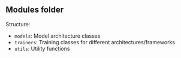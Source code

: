 ## Modules folder 

Structure:

* `models`: Model architecture classes
* `trainers`: Training classes for different architectures/frameworks
* `utils`: Utility functions